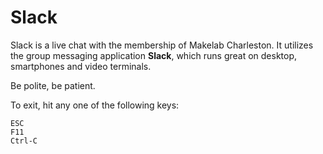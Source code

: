 #  Slack

Slack is a live chat with the membership of Makelab Charleston.  It
utilizes the group messaging application **Slack**, which runs great
on desktop, smartphones and video terminals.

Be polite, be patient.

To exit, hit any one of the following keys:

```
ESC
F11
Ctrl-C
```
